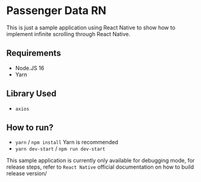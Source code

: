 # Passenger Data RN

This is just a sample application using React Native to show how to implement infinite scrolling through React Native.


## Requirements
- Node.JS 16
- Yarn

## Library Used
- `axios`

## How to run?
- `yarn` / `npm install` Yarn is recommended 
- `yarn dev-start` / `npm run dev-start`

This sample application is currently only available for debugging mode, for release steps, refer to `React Native` official documentation on how to build release version/